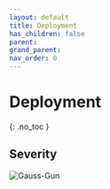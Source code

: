 ```yaml
---
layout: default
title: Deployment
has_children: false
parent: 
grand_parent: 
nav_order: 0
---
```

# Deployment
{: .no_toc }

## Severity

![Gauss-Gun](Blocks/Gauss-Gun)